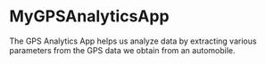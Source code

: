 MyGPSAnalyticsApp
=================

The GPS Analytics App helps us analyze data by extracting various parameters from the GPS data we obtain from an automobile.
